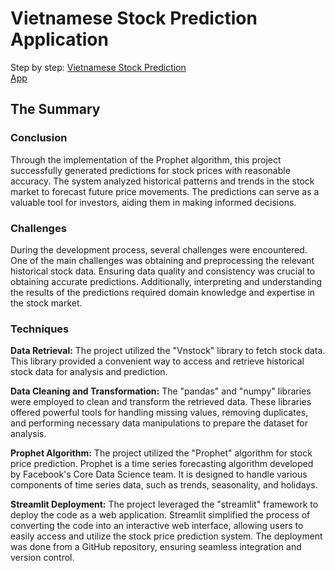 # Vietnamese Stock Prediction Application

Step by step: [Vietnamese Stock Prediction](https://nguyennhathoa6255.wixsite.com/hoasportfolio/about-1-3)
<br>
[App](https://vn-stock-prediction.streamlit.app/)

## The Summary

### Conclusion
Through the implementation of the Prophet algorithm, this project successfully generated predictions for stock prices with reasonable accuracy. The system analyzed historical patterns and trends in the stock market to forecast future price movements. The predictions can serve as a valuable tool for investors, aiding them in making informed decisions.
### Challenges
During the development process, several challenges were encountered. One of the main challenges was obtaining and preprocessing the relevant historical stock data. Ensuring data quality and consistency was crucial to obtaining accurate predictions. Additionally, interpreting and understanding the results of the predictions required domain knowledge and expertise in the stock market.
### Techniques
**Data Retrieval:** The project utilized the "Vnstock" library to fetch stock data. This library provided a convenient way to access and retrieve historical stock data for analysis and prediction.

**Data Cleaning and Transformation:** The "pandas" and "numpy" libraries were employed to clean and transform the retrieved data. These libraries offered powerful tools for handling missing values, removing duplicates, and performing necessary data manipulations to prepare the dataset for analysis.

**Prophet Algorithm:** The project utilized the "Prophet" algorithm for stock price prediction. Prophet is a time series forecasting algorithm developed by Facebook's Core Data Science team. It is designed to handle various components of time series data, such as trends, seasonality, and holidays.

**Streamlit Deployment:** The project leveraged the "streamlit" framework to deploy the code as a web application. Streamlit simplified the process of converting the code into an interactive web interface, allowing users to easily access and utilize the stock price prediction system. The deployment was done from a GitHub repository, ensuring seamless integration and version control.
